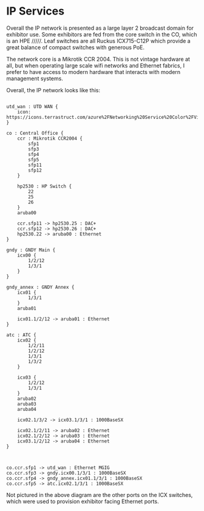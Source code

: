 # IP Services

Overall the IP network is presented as a large layer 2 broadcast
domain for exhibitor use.  Some exhibitors are fed from the core
switch in the CO, which is an HPE /////.  Leaf switches are all Ruckus
ICX715-C12P which provide a great balance of compact switches with
generous PoE.

The network core is a Mikrotik CCR 2004.  This is not vintage hardware
at all, but when operating large scale wifi networks and Ethernet
fabrics, I prefer to have access to modern hardware that interacts
with modern management systems.

Overall, the IP network looks like this:

```d2

utd_wan : UTD WAN {
    icon: https://icons.terrastruct.com/azure%2FNetworking%20Service%20Color%2FVirtual%20WANs.svg
}

co : Central Office {
    ccr : Mikrotik CCR2004 {
        sfp1
        sfp3
        sfp4
        sfp5
        sfp11
        sfp12
    }

    hp2530 : HP Switch {
        22
        25
        26
    }
    aruba00

    ccr.sfp11 -> hp2530.25 : DAC+
    ccr.sfp12 -> hp2530.26 : DAC+
    hp2530.22 -> aruba00 : Ethernet
}

gndy : GNDY Main {
    icx00 {
        1/2/12
        1/3/1
    }
}

gndy_annex : GNDY Annex {
    icx01 {
        1/3/1
    }
    aruba01

    icx01.1/2/12 -> aruba01 : Ethernet
}

atc : ATC {
    icx02 {
        1/2/11
        1/2/12
        1/3/1
        1/3/2
    }

    icx03 {
        1/2/12
        1/3/1
    }
    aruba02
    aruba03
    aruba04

    icx02.1/3/2 -> icx03.1/3/1 : 1000BaseSX

    icx02.1/2/11 -> aruba02 : Ethernet
    icx02.1/2/12 -> aruba03 : Ethernet
    icx03.1/2/12 -> aruba04 : Ethernet
}



co.ccr.sfp1 -> utd_wan : Ethernet MGIG
co.ccr.sfp3 -> gndy.icx00.1/3/1 : 1000BaseSX
co.ccr.sfp4 -> gndy_annex.icx01.1/3/1 : 1000BaseSX
co.ccr.sfp5 -> atc.icx02.1/3/1 : 1000BaseSX

```

Not pictured in the above diagram are the other ports on the ICX
switches, which were used to provision exhibitor facing Ethernet
ports.
